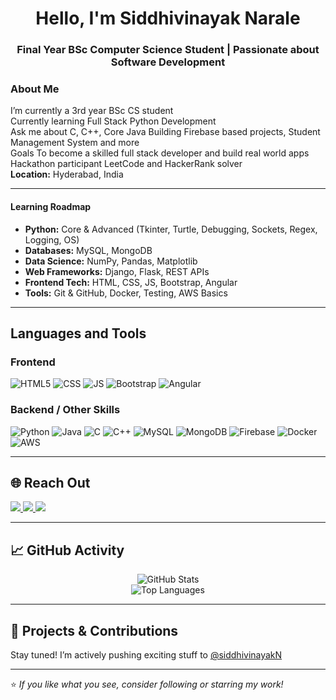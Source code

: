 <h1 align="center">Hello, I'm Siddhivinayak Narale</h1>
<h3 align="center">Final Year BSc Computer Science Student | Passionate about Software Development</h3>

### About Me
I’m currently a 3rd year BSc CS student  
Currently learning Full Stack Python Development  
Ask me about C, C++, Core Java
Building Firebase based projects, Student Management System and more  
Goals To become a skilled full stack developer and build real world apps  
Hackathon participant LeetCode and HackerRank solver  
**Location:** Hyderabad, India

---

#### Learning Roadmap
- **Python:** Core & Advanced (Tkinter, Turtle, Debugging, Sockets, Regex, Logging, OS)
- **Databases:** MySQL, MongoDB
- **Data Science:** NumPy, Pandas, Matplotlib
- **Web Frameworks:** Django, Flask, REST APIs
- **Frontend Tech:** HTML, CSS, JS, Bootstrap, Angular
- **Tools:** Git & GitHub, Docker, Testing, AWS Basics

---

## Languages and Tools


### Frontend
![HTML5](https://img.shields.io/badge/HTML-e34f26?style=for-the-badge&logo=html5&logoColor=white)
![CSS](https://img.shields.io/badge/CSS-1572b6?style=for-the-badge&logo=css3&logoColor=white)
![JS](https://img.shields.io/badge/JavaScript-f7df1e?style=for-the-badge&logo=javascript&logoColor=black)
![Bootstrap](https://img.shields.io/badge/Bootstrap-563d7c?style=for-the-badge&logo=bootstrap&logoColor=white)
![Angular](https://img.shields.io/badge/Angular-dc0031?style=for-the-badge&logo=angular&logoColor=white)

### Backend / Other Skills
![Python](https://img.shields.io/badge/Python-306998?style=for-the-badge&logo=python&logoColor=white)
![Java](https://img.shields.io/badge/Java-ed8b00?style=for-the-badge&logo=java&logoColor=white)
![C](https://img.shields.io/badge/C-00599C?style=for-the-badge&logo=c&logoColor=white)
![C++](https://img.shields.io/badge/C++-044F88?style=for-the-badge&logo=c%2B%2B&logoColor=white)
![MySQL](https://img.shields.io/badge/MySQL-00758f?style=for-the-badge&logo=mysql&logoColor=white)
![MongoDB](https://img.shields.io/badge/MongoDB-47A248?style=for-the-badge&logo=mongodb&logoColor=white)
![Firebase](https://img.shields.io/badge/Firebase-ffca28?style=for-the-badge&logo=firebase&logoColor=black)
![Docker](https://img.shields.io/badge/Docker-2496ED?style=for-the-badge&logo=docker&logoColor=white)
![AWS](https://img.shields.io/badge/AWS-Basics-orange?style=for-the-badge&logo=amazonaws&logoColor=white)

---

## 🌐 Reach Out

<p>
  <a href="https://www.linkedin.com/in/siddhivinayak-narale-199836296">
    <img src="https://img.shields.io/badge/LinkedIn-Connect-blue?style=for-the-badge&logo=linkedin&logoColor=white"/>
  </a>
  <a href="mailto:siddhivinayakqwe@gmail.com">
    <img src="https://img.shields.io/badge/Gmail-Mail Me-D14836?style=for-the-badge&logo=gmail&logoColor=white"/>
  </a>
  <a href="https://github.com/siddhivinayakN">
    <img src="https://img.shields.io/badge/GitHub-Profile-000?style=for-the-badge&logo=github&logoColor=white"/>
  </a>
</p>

---

## 📈 GitHub Activity

<p align="center">
  <img src="https://github-readme-stats.vercel.app/api?username=siddhivinayakN&show_icons=true&theme=tokyonight" alt="GitHub Stats" />
  <br>
  <img src="https://github-readme-stats.vercel.app/api/top-langs/?username=siddhivinayakN&layout=compact&theme=tokyonight" alt="Top Languages" />
</p>

---

## 📌 Projects & Contributions

Stay tuned! I’m actively pushing exciting stuff to [@siddhivinayakN](https://github.com/siddhivinayakN)

---

⭐ _If you like what you see, consider following or starring my work!_
